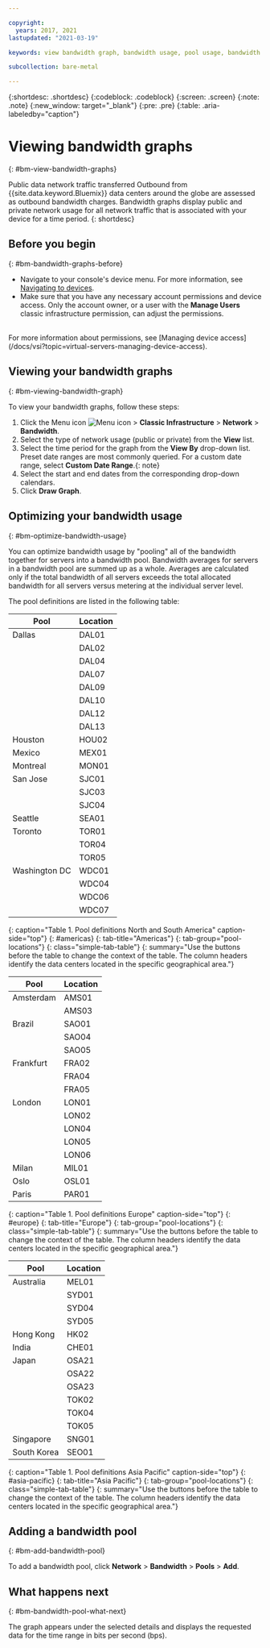 ```yaml
---

copyright:
  years: 2017, 2021
lastupdated: "2021-03-19"

keywords: view bandwidth graph, bandwidth usage, pool usage, bandwidth pool

subcollection: bare-metal

---
```


{:shortdesc: .shortdesc}
{:codeblock: .codeblock}
{:screen: .screen}
{:note: .note}
{:new_window: target="_blank"}
{:pre: .pre}
{:table: .aria-labeledby="caption"}

# Viewing bandwidth graphs
{: #bm-view-bandwidth-graphs}

Public data network traffic transferred Outbound from {{site.data.keyword.Bluemix}} data centers around the globe are assessed as outbound bandwidth charges. Bandwidth graphs display public and private network usage for all network traffic that is associated with your device for a time period.
{: shortdesc}

## Before you begin
{: #bm-bandwidth-graphs-before}
* Navigate to your console's device menu. For more information, see [Navigating to devices](/docs/bare-metal?topic=virtual-servers-navigating-devices).
* Make sure that you have any necessary account permissions and device access. Only the account owner, or a user with the **Manage Users** classic infrastructure permission, can adjust the permissions.
<br>
For more information about permissions, see [Managing device access](/docs/vsi?topic=virtual-servers-managing-device-access).

## Viewing your bandwidth graphs
{: #bm-viewing-bandwidth-graph}

To view your bandwidth graphs, follow these steps:

1. Click the Menu icon ![Menu icon](../../icons/icon_hamburger.svg) > **Classic Infrastructure** > **Network** > **Bandwidth**.
4. Select the type of network usage (public or private) from the **View** list.
5. Select the time period for the graph from the **View By** drop-down list. <br>Preset date ranges are most commonly queried. For a custom date range, select **Custom Date Range**.{: note}
6. Select the start and end dates from the corresponding drop-down calendars.
7. Click **Draw Graph**.

## Optimizing your bandwidth usage
{: #bm-optimize-bandwidth-usage}

You can optimize bandwidth usage by "pooling" all of the bandwidth together for servers into a bandwidth pool. Bandwidth averages for servers in a bandwidth pool are summed up as a whole. Averages are calculated only if the total bandwidth of all servers exceeds the total allocated bandwidth for all servers versus metering at the individual server level. 

The pool definitions are listed in the following table: 

| Pool      | Location  |
|------------------|-------|
| Dallas         | DAL01 |
|         | DAL02 |
| | DAL04 |
| | DAL07 | 
| | DAL09 | 
| | DAL10 | 
| | DAL12 | 
| | DAL13 | 
| Houston        | HOU02 |
| Mexico         | MEX01 |
| Montreal       | MON01 |
| San Jose       | SJC01 |
|       | SJC03 |
|       | SJC04 |
| Seattle        | SEA01 |
| Toronto        | TOR01 |
| | TOR04 |
| | TOR05 |
| Washington DC | WDC01 |
|  | WDC04 |
|  | WDC06 |
|  | WDC07 |
{: caption="Table 1. Pool definitions North and South America" caption-side="top"}
{: #americas}
{: tab-title="Americas"}
{: tab-group="pool-locations"}
{: class="simple-tab-table"}
{: summary="Use the buttons before the table to change the context of the table. The column headers identify the data centers located in the specific geographical area."}

| Pool  | Location  |
|--------------|-------|
|Amsterdam  | AMS01 |
|           | AMS03 |
| Brazil | SAO01 |
| | SAO04 |
| | SAO05 |
| Frankfurt | FRA02 |
| | FRA04 |
| | FRA05 |
| London  | LON01 |
| | LON02 |
| | LON04 |
| | LON05 |
| | LON06 |
| Milan | MIL01 |
| Oslo  | OSL01 |
| Paris | PAR01 |
{: caption="Table 1. Pool definitions Europe" caption-side="top"}
{: #europe}
{: tab-title="Europe"}
{: tab-group="pool-locations"}
{: class="simple-tab-table"}
{: summary="Use the buttons before the table to change the context of the table. The column headers identify the data centers located in the specific geographical area."}

| Pool | Location  |
|--------------|-------|
| Australia | MEL01 | 
| | SYD01 |
| | SYD04 |
| | SYD05 |
| Hong Kong  | HK02 |
| India | CHE01 |
| Japan         | OSA21 |
| | OSA22 |
| | OSA23 |
| | TOK02 |
| | TOK04 |
| | TOK05 |
| Singapore | SNG01 |
| South Korea | SEO01 |
{: caption="Table 1. Pool definitions Asia Pacific" caption-side="top"}
{: #asia-pacific}
{: tab-title="Asia Pacific"}
{: tab-group="pool-locations"}
{: class="simple-tab-table"}
{: summary="Use the buttons before the table to change the context of the table. The column headers identify the data centers located in the specific geographical area."}


<!--| Pool      | Location          |
| ------------- |:-------------:|
| US & Canada | |
| | DAL01 |
| | DAL02 |
| | DAL04 |
| | DAL07 | 
| | DAL09 | 
| | DAL10 | 
| | DAL12 | 
| | DAL13 | 
| | HOU02 | 
| | MON01 | 
| | SEA01 | 
| | SJC01 | 
| | SJC03 |
| | SJC04 |
| | TOR01 | 
| | TOR04 |
| | TOR05 |
| | WDC01 | 
| | WDC04 | 
| | WDC06 |
| | WDC07 |
| Amsterdam, London & Paris | |
| | AMS01 |
| | AMS03 |
| | LON01 | 
| | LON02 |
| | LON04 |
| | LON05 | 
| | LON06 |
| | PAR01 |
| Australia | | 
| | MEL01 |
| | SYD01 |
| | SYD04 |
| | SYD05 |
| Brazil |  |
| | SAO01 |
| | SAO04 |
| | SAO05 |
| Frankfurt |  |
| | FRA02 |
| | FRA04 |
| | FRA05 |
| Hong Kong, Japan & Singapore | |
| | HKG02 |
| | OSA21 |
| | OSA22 |
| | OSA23 |
| | SNG01 |
| | TOK02 |
| | TOK04 |
| | TOK05 |
| India |  |
| | CHE01 |
| Italy |  | 
| | MIL01 |
| Mexico |  | 
| | MEX01 |
| Norway |  | 
| | OSL01 |
| South Korea | 
| | SEO01 | 
{:caption="Table 1. Pooling definitions" caption-side="top"}-->

## Adding a bandwidth pool
{: #bm-add-bandwidth-pool}

To add a bandwidth pool, click **Network** > **Bandwidth** > **Pools** > **Add**. 

## What happens next
{: #bm-bandwidth-pool-what-next}

The graph appears under the selected details and displays the requested data for the time range in bits per second (bps).
